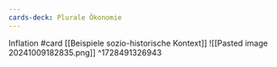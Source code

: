 ```yaml
---
cards-deck: Plurale Ökonomie
---
```


Inflation #card 
[[Beispiele sozio-historische Kontext]]
![[Pasted image 20241009182835.png]]
^1728491326943
